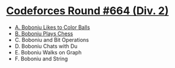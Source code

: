 # [Codeforces Round #664 (Div. 2)](https://codeforces.com/contest/1395)

- [A. Boboniu Likes to Color Balls](https://github.com/wingkwong/competitive-programming/blob/master/codeforces/contests/1395/A.cpp)
- [B. Boboniu Plays Chess](https://github.com/wingkwong/competitive-programming/blob/master/codeforces/contests/1395/B.cpp)
- C. Boboniu and Bit Operations
- D. Boboniu Chats with Du
- E. Boboniu Walks on Graph
- F. Boboniu and String